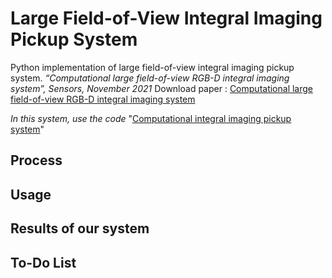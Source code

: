 # Large Field-of-View Integral Imaging Pickup System
Python implementation of large field-of-view integral imaging pickup system.
_“Computational large field-of-view RGB-D integral imaging system”, Sensors, November 2021_
Download paper : [Computational large field-of-view RGB-D integral imaging system](https://www.google.com/url?sa=t&rct=j&q=&esrc=s&source=web&cd=&ved=2ahUKEwig1vL-s5X1AhVhwosBHcr0C-oQFnoECA4QAQ&url=https%3A%2F%2Fwww.mdpi.com%2F1424-8220%2F21%2F21%2F7407%2Fpdf&usg=AOvVaw1zVSxamSj4r9g1Cf-YVjCO)

_In this system, use the code_ "[Computational integral imaging pickup system](https://github.com/jgnooo/integral-imaging-pickup)"

## Process

## Usage

## Results of our system

## To-Do List
